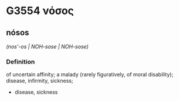 # G3554 νόσος

## nósos

_(nos'-os | NOH-sose | NOH-sose)_

### Definition

of uncertain affinity; a malady (rarely figuratively, of moral disability); disease, infirmity, sickness; 

- disease, sickness
